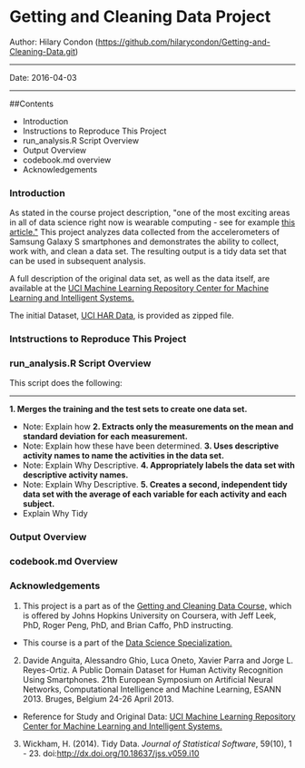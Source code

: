 Getting and Cleaning Data Project
====================================
Author: Hilary Condon  (https://github.com/hilarycondon/Getting-and-Cleaning-Data.git)
***
Date: 2016-04-03
***

##Contents
* Introduction
* Instructions to Reproduce This Project
* run_analysis.R Script Overview
* Output Overview
* codebook.md overview
* Acknowledgements

### Introduction

As stated in the course project description, "one of the most exciting areas in all of data science right now is wearable computing - see for example [this article."](http://www.insideactivitytracking.com/data-science-activity-tracking-and-the-battle-for-the-worlds-top-sports-brand/) This project analyzes data collected from the accelerometers of Samsung Galaxy S smartphones and demonstrates the ability to collect, work with, and clean a data set. The resulting output is a tidy data set that can be used in subsequent analysis.

A full description of the original data set, as well as the data itself, are available at the [UCI Machine Learning Repository Center for Machine Learning and Intelligent Systems.](http://archive.ics.uci.edu/ml/datasets/Human+Activity+Recognition+Using+Smartphones)

The initial Dataset, [UCI HAR Data](http://d396qusza40orc.cloudfront.net/getdata%2Fprojectfiles%2FUCI%20HAR%20Dataset.zip), is provided as zipped file.

### Intstructions to Reproduce This Project

### run_analysis.R Script Overview

This script does the following: 
***
**1. Merges the training and the test sets to create one data set.**
  + Note: Explain how
**2. Extracts only the measurements on the mean and standard deviation for each measurement.**
  + Note: Explain how these have been determined. 
**3. Uses descriptive activity names to name the activities in the data set.**
  + Note: Explain Why Descriptive. 
**4. Appropriately labels the data set with descriptive activity names.**
  + Note: Explain Why Descriptive. 
**5. Creates a second, independent tidy data set with the average of each variable for each activity and each subject.**
  + Explain Why Tidy

### Output Overview

### codebook.md Overview

### Acknowledgements
1. This project is a part as of the [Getting and Cleaning Data Course,](https://www.coursera.org/learn/data-cleaning/) which is offered by Johns Hopkins University on Coursera, with Jeff Leek, PhD, Roger Peng, PhD, and Brian Caffo, PhD instructing.
  + This course is a part of the [Data Science Specialization.](http://www.coursera.org/specializations/jhu-data-science)
2. Davide Anguita, Alessandro Ghio, Luca Oneto, Xavier Parra and Jorge L. Reyes-Ortiz. A Public Domain Dataset for Human Activity Recognition Using Smartphones. 21th European Symposium on Artificial Neural Networks, Computational Intelligence and Machine Learning, ESANN 2013. Bruges, Belgium 24-26 April 2013. 
  + Reference for Study and Original Data: [UCI Machine Learning Repository Center for Machine Learning and Intelligent Systems.](http://archive.ics.uci.edu/ml/datasets/Human+Activity+Recognition+Using+Smartphones)
3. Wickham, H. (2014). Tidy Data. *Journal of Statistical Software*, 59(10), 1 - 23. doi:http://dx.doi.org/10.18637/jss.v059.i10

  
